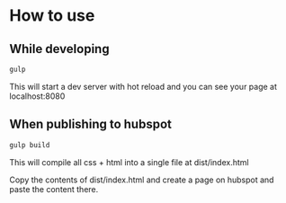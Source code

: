# How to use

## While developing

```sh
gulp
```


This will start a dev server with hot reload and you can see your page at localhost:8080


## When publishing to hubspot

```sh
gulp build
```

This will compile all css + html into a single file at dist/index.html

Copy the contents of dist/index.html and create a page on hubspot and paste the content there.